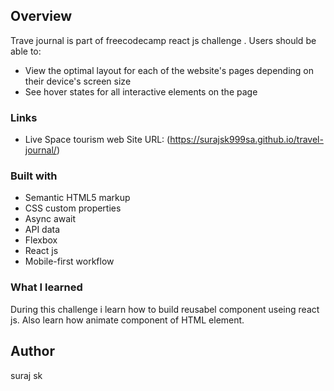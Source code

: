 ## Overview
  Trave journal is part of freecodecamp react js  challenge .
  Users should be able to:

- View the optimal layout for each of the website's pages depending on their device's screen size
- See hover states for all interactive elements on the page

### Links
- Live Space tourism web Site URL: (https://surajsk999sa.github.io/travel-journal/)

### Built with

- Semantic HTML5 markup
- CSS custom properties
- Async await
- API data
- Flexbox
- React js
- Mobile-first workflow

### What I learned
During this challenge i learn how to build reusabel component useing react js.
Also learn how animate component of HTML element.

## Author
suraj sk
